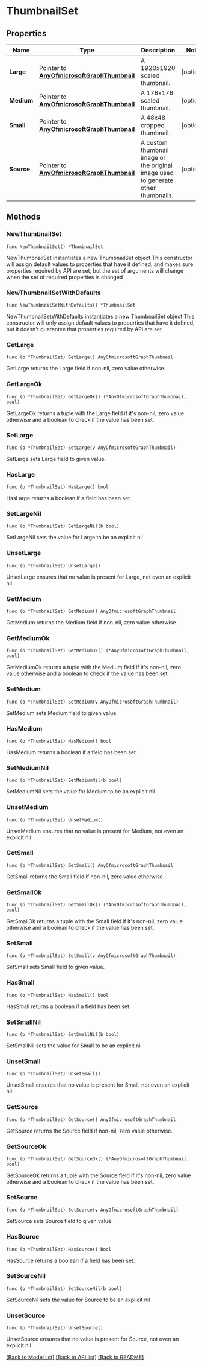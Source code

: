# ThumbnailSet

## Properties

Name | Type | Description | Notes
------------ | ------------- | ------------- | -------------
**Large** | Pointer to [**AnyOfmicrosoftGraphThumbnail**](anyOf&lt;microsoft.graph.thumbnail&gt;.md) | A 1920x1920 scaled thumbnail. | [optional] 
**Medium** | Pointer to [**AnyOfmicrosoftGraphThumbnail**](anyOf&lt;microsoft.graph.thumbnail&gt;.md) | A 176x176 scaled thumbnail. | [optional] 
**Small** | Pointer to [**AnyOfmicrosoftGraphThumbnail**](anyOf&lt;microsoft.graph.thumbnail&gt;.md) | A 48x48 cropped thumbnail. | [optional] 
**Source** | Pointer to [**AnyOfmicrosoftGraphThumbnail**](anyOf&lt;microsoft.graph.thumbnail&gt;.md) | A custom thumbnail image or the original image used to generate other thumbnails. | [optional] 

## Methods

### NewThumbnailSet

`func NewThumbnailSet() *ThumbnailSet`

NewThumbnailSet instantiates a new ThumbnailSet object
This constructor will assign default values to properties that have it defined,
and makes sure properties required by API are set, but the set of arguments
will change when the set of required properties is changed

### NewThumbnailSetWithDefaults

`func NewThumbnailSetWithDefaults() *ThumbnailSet`

NewThumbnailSetWithDefaults instantiates a new ThumbnailSet object
This constructor will only assign default values to properties that have it defined,
but it doesn't guarantee that properties required by API are set

### GetLarge

`func (o *ThumbnailSet) GetLarge() AnyOfmicrosoftGraphThumbnail`

GetLarge returns the Large field if non-nil, zero value otherwise.

### GetLargeOk

`func (o *ThumbnailSet) GetLargeOk() (*AnyOfmicrosoftGraphThumbnail, bool)`

GetLargeOk returns a tuple with the Large field if it's non-nil, zero value otherwise
and a boolean to check if the value has been set.

### SetLarge

`func (o *ThumbnailSet) SetLarge(v AnyOfmicrosoftGraphThumbnail)`

SetLarge sets Large field to given value.

### HasLarge

`func (o *ThumbnailSet) HasLarge() bool`

HasLarge returns a boolean if a field has been set.

### SetLargeNil

`func (o *ThumbnailSet) SetLargeNil(b bool)`

 SetLargeNil sets the value for Large to be an explicit nil

### UnsetLarge
`func (o *ThumbnailSet) UnsetLarge()`

UnsetLarge ensures that no value is present for Large, not even an explicit nil
### GetMedium

`func (o *ThumbnailSet) GetMedium() AnyOfmicrosoftGraphThumbnail`

GetMedium returns the Medium field if non-nil, zero value otherwise.

### GetMediumOk

`func (o *ThumbnailSet) GetMediumOk() (*AnyOfmicrosoftGraphThumbnail, bool)`

GetMediumOk returns a tuple with the Medium field if it's non-nil, zero value otherwise
and a boolean to check if the value has been set.

### SetMedium

`func (o *ThumbnailSet) SetMedium(v AnyOfmicrosoftGraphThumbnail)`

SetMedium sets Medium field to given value.

### HasMedium

`func (o *ThumbnailSet) HasMedium() bool`

HasMedium returns a boolean if a field has been set.

### SetMediumNil

`func (o *ThumbnailSet) SetMediumNil(b bool)`

 SetMediumNil sets the value for Medium to be an explicit nil

### UnsetMedium
`func (o *ThumbnailSet) UnsetMedium()`

UnsetMedium ensures that no value is present for Medium, not even an explicit nil
### GetSmall

`func (o *ThumbnailSet) GetSmall() AnyOfmicrosoftGraphThumbnail`

GetSmall returns the Small field if non-nil, zero value otherwise.

### GetSmallOk

`func (o *ThumbnailSet) GetSmallOk() (*AnyOfmicrosoftGraphThumbnail, bool)`

GetSmallOk returns a tuple with the Small field if it's non-nil, zero value otherwise
and a boolean to check if the value has been set.

### SetSmall

`func (o *ThumbnailSet) SetSmall(v AnyOfmicrosoftGraphThumbnail)`

SetSmall sets Small field to given value.

### HasSmall

`func (o *ThumbnailSet) HasSmall() bool`

HasSmall returns a boolean if a field has been set.

### SetSmallNil

`func (o *ThumbnailSet) SetSmallNil(b bool)`

 SetSmallNil sets the value for Small to be an explicit nil

### UnsetSmall
`func (o *ThumbnailSet) UnsetSmall()`

UnsetSmall ensures that no value is present for Small, not even an explicit nil
### GetSource

`func (o *ThumbnailSet) GetSource() AnyOfmicrosoftGraphThumbnail`

GetSource returns the Source field if non-nil, zero value otherwise.

### GetSourceOk

`func (o *ThumbnailSet) GetSourceOk() (*AnyOfmicrosoftGraphThumbnail, bool)`

GetSourceOk returns a tuple with the Source field if it's non-nil, zero value otherwise
and a boolean to check if the value has been set.

### SetSource

`func (o *ThumbnailSet) SetSource(v AnyOfmicrosoftGraphThumbnail)`

SetSource sets Source field to given value.

### HasSource

`func (o *ThumbnailSet) HasSource() bool`

HasSource returns a boolean if a field has been set.

### SetSourceNil

`func (o *ThumbnailSet) SetSourceNil(b bool)`

 SetSourceNil sets the value for Source to be an explicit nil

### UnsetSource
`func (o *ThumbnailSet) UnsetSource()`

UnsetSource ensures that no value is present for Source, not even an explicit nil

[[Back to Model list]](../README.md#documentation-for-models) [[Back to API list]](../README.md#documentation-for-api-endpoints) [[Back to README]](../README.md)


